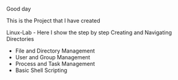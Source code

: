 Good day

This is the Project that I have created

Linux-Lab - Here I show the step by step Creating and Navigating Directories

* File and Directory Management
* User and Group Management
* Process and Task Management
* Basic Shell Scripting
